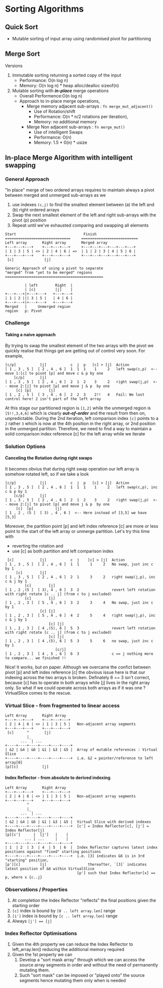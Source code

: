 # Sorting Algorithms
## Quick Sort
* Mutable sorting of input array using randomised pivot for partitioning
## Merge Sort
Versions
1. Immutable sorting returning a sorted copy of the input
   * Performance: O(n log n) 
   * Memory: O(n log n) * heap alloc/dealloc sizeof(n)
2. Mutable sorting with **_in-place_** merge operations
   * Overall Performence:O(n log n)
   * Approach to in-place merge operations, 
      * Merge memory adjacent sub-arrays : `fn merge_mut_adjacent()`
        * Use of Rotation/shift 
        * Performance: O(n * n/2 rotations per iteration), 
        * Memory: no additional memory
      * Merge Non adjacent sub-arrays : `fn merge_mut()`
        * Use of intelligent Swaps 
        * Performance: O(n)
        * Memory: 1.5 * 0(n) * usize

## In-place Merge Algorithm with intelligent swapping
### General Approach
"In place" merge of two ordered arrays requires to maintain always a pivot between merged and unmerged sub-arrays as we 
1. use indexes `(c,j)` to find the smallest element between (a) the left and (b) right ordered arrays
2. Swap the next smallest element of the left and right sub-arrays with the pivot (p) position
3. Repeat until we've exhausted comparing and swapping all elements 

```
Start                               Finish
==============================     ==========================
Left array       Right array       Merged array
+---+---+---+    +---+---+---+     +---+---+---+---+---+---+
| 1 | 3 | 5 | <> | 2 | 4 | 6 | =>  | 1 | 2 | 3 | 4 | 5 | 6 |
+---+---+---+    +---+---+---+     +---+---+---+---+---+---+
 [c]              [j]

Generic Approach of using a pivot to separate 
"merged" from "yet to be merged" regions
=============================================

         | left        Right  |
         | [c]         [j]    |
+---+---+|+---+---+   +---+---+ 
| 1 | 2 ||| 3 | 5 |   | 4 | 6 | 
+---+---+|+---+---+   +---+---+ 
Merged   |     Unmerged region  
region   p: Pivot
```

### Challenge
#### Taking a naive approach
By trying to swap the smallest element of the two arrays with the pivot we quickly realise that things get are getting out of control very soon. For example,

```
[c/p]           [j]           c  j  p   [c] > [j]  Action
[ 1 , 3 , 5 ]  [ 2 , 4 , 6 ]  1  1  1    1     2   left swap(c,p)  <-- move 1:[c] to pivot [p] and move c & p by one
    [c/p]       [j]                  
[ 1 , 3 , 5 ]  [ 2 , 4 , 6 ]  2  1  2    3     2   right swap(j,p)  <-- move 2:[j] to pivot [p] and move j & p  by one
     [c] [p]        [j]                  
[ 1 , 2 , 5 ]  [ 3 , 4 , 6 ]  2  2  3    2!!   4   Fail: We lost control here! 2 isn't part of the left array
```
At this stage our partitioned region is `[1,2]` while the unmerged region is `[5!!,3,4,6]` which is clearly **_out-of-order_** and the result from then on, unpredictable. During the 2nd iteration, left comparison index `[c]` points to a `2` rather `3` which is now at the 4th position in the right array, or 2nd position in the unmerged partition. 
Therefore, we need to find a way to maintain a solid comparison index reference [c] for the left array while we iterate

### Solution Options
#### Canceling the Rotation during right swaps
It becomes obvius that during right swap operation our left array is somehow rotated left, so if we take a look
```
[c/p]           [j]           c  j  p   [c] > [j]  Action
[ 1 , 3 , 5 ]  [ 2 , 4 , 6 ]  1  1  1    1     2   left swap(c,p), inc c & p by 1
    [c/p]       [j]                  
[ 1 , 3 , 5 ]  [ 2 , 4 , 6 ]  2  1  2    3     2   right swap(j,p)  <-- move 2:[j] to pivot [p] and move j & p  by one
     [c]  [p]          [j]                  
[ 1 , 2 , (5 ]  [ 3) , 4 , 6 ]  <-- Here instead of [3,5] we have [5,3]
```
Moreover, the partition point [p] and left index reference [c] are more or less point to the start of the left array or unmerge partition. Let's try this time with 
* reverting the rotation and
* use [c] as both partition and left comparison index
```
 [c]            [j]           c  j    [c] > [j]  Action
[ 1 , 3 , 5 ]  [ 2 , 4 , 6 ]  1  1     1     2   No swap, just inc c by 1
     [c]        [j]                  
[ 1 , 3 , 5 ]  [ 2 , 4 , 6 ]  2  1     3     2   right swap(j,p), inc c & j by 1
         [c]        [j]
[ 1 , 2 ,(5 ]  [ 3), 4 , 6 ]  3  2               revert left rotation with right rotate [c .. j] (from c to j excluded) 
         [c]        [j]                  
[ 1 , 2 , 3 ]  [ 5 , 4 , 6 ]  3  2     3     4   No swap, just inc c by 1
                [c] [j]                  
[ 1 , 2 , 3 ]  [ 5 , 4 , 6 ]  4  2     5     4   right swap(j,p), inc c & j by 1
                    [c] [j]                  
[ 1 , 2 , 3 ]  [ 4 ,(5), 6 ]  5  3               revert left rotation with right rotate [c .. j] (from c to j excluded) 
                    [c] [j]                  
[ 1 , 2 , 3 ]  [ 4 ,(5), 6 ]  5  3     5     6   no swap, just inc c by 1 
                       [c/j]                  
[ 1 , 2 , 3 ]  [ 4 , 5 , 6 ]  6  3               c == j nothing more to compare... we finished !!
```
Nice! It works, but on paper. Although we overcame the confict between pivot [p] and left index reference [c] the obvious issue here is that our indexing across the two arrays is broken. Definately 6 == 3 isn't correct, because [c] has to operate in both arrays while [j] lives in the right array only. 
So what if we could operate across both arrays as if it was one ? VirtualSlice comes to the rescue.

### Virtual Slice - from fragmented to linear access

```
Left Array       Right Array
+---+---+---+    +---+---+---+     
| 2 | 4 | 6 | <> | 1 | 3 | 5 |   Non-adjacent array segments
+---+---+---+    +---+---+---+     
 [c]      ^       [j]
          |_
       ...  | ...
+----+----+----+----+----+----+
| &2 | &4 | &6 | &1 | &3 | &5 |  Array of mutable references : Virtual Slice
+----+----+----+----+----+----+  i.e. &2 = pointer/reference to left array[0]
[p][c]           [j]
```

#### Index Reflector - from absolute to derived indexing

```
Left Array       Right Array
+---+---+---+    +---+---+---+     
| 2 | 4 | 6 | <> | 1 | 3 | 5 |   Non-adjacent array segments
+---+---+---+    +---+---+---+     
          ^       
          |_
       ...  | ...
+----+----+----+----+----+----+
| &2 | &4 | &6 | &1 | &3 | &5 |  Virtual Slice with derived indexes
+----+----+----+----+----+----+  [c'] = Index Reflector[c], [j'] = Index Reflector[j]
[p][c']      |  [j']   |    |
         ... | ...     |    |
+----+----+----+----+----+----+
| 1  | 2  | 3  | 4  | 5  | 6  |  Index Reflector captures latest index positions against "fixed" starting positions
+----+----+----+----+----+----+  i.e. [3] indicates &6 is in 3rd "starting" position, 
[p'][c]         [j]                   thereafter, `[3]` indicates latest position of &6 within VirtualSlice 
                                 [p'] such that Index Reflector[x] == p, where x {c..j} 

```

### Observations / Properties
1. At completion the Index Reflector "reflects" the final positions given the starting order
2. `[c]` index is bound by `[0 .. left array.len]` range 
3. `[i']` index is bound by `[c .. left array.len]` range
4. Always `[j'] == [j]` 

### Index Reflector Optimisations
1. Given the 4th property we can reduce the Index Reflector to left_array.len() reducing the additional memory required
2. Given the 1st property we can 
   1. Develop a "sort mask array" through which we can access the source array segments in order and without the need of permanently mutating them.
   2. Such "sort mask" can be imposed or "played onto" the source segments hence mutating them only when is needed
